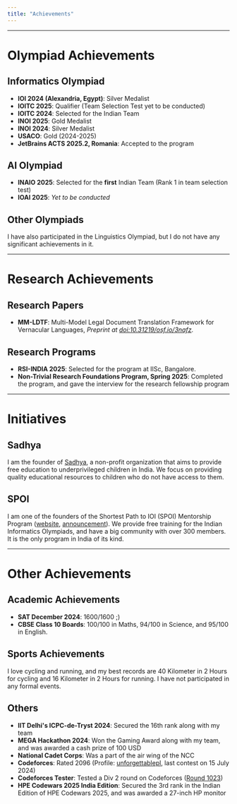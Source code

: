 ```yaml
---
title: "Achievements"
---
```

---
# Olympiad Achievements

## Informatics Olympiad

- **IOI 2024 (Alexandria, Egypt)**: Silver Medalist
- **IOITC 2025**: Qualifier (Team Selection Test yet to be conducted)
- **IOITC 2024**: Selected for the Indian Team
- **INOI 2025**: Gold Medalist
- **INOI 2024**: Silver Medalist
- **USACO**: Gold (2024-2025)
- **JetBrains ACTS 2025.2, Romania**: Accepted to the program

## AI Olympiad

- **INAIO 2025**: Selected for the **first** Indian Team (Rank 1 in team selection test)
- **IOAI 2025**: _Yet to be conducted_

## Other Olympiads

I have also participated in the Linguistics Olympiad, but I do not have any significant achievements in it.

---

# Research Achievements

## Research Papers
- **MM-LDTF**: Multi-Model Legal Document Translation Framework for Vernacular Languages, _Preprint at [doi:10.31219/osf.io/3nafz](https://doi.org/10.31219/osf.io/3nafz)_.

## Research Programs

- **RSI-INDIA 2025**: Selected for the program at IISc, Bangalore.
- **Non-Trivial Research Foundations Program, Spring 2025**: Completed the program, and gave the interview for the research fellowship program

---

# Initiatives

## Sadhya

I am the founder of [Sadhya](https://sadhya.org.in), a non-profit organization that aims to provide free education to underprivileged children in India. We focus on providing quality educational resources to children who do not have access to them.

## SPOI

I am one of the founders of the Shortest Path to IOI (SPOI) Mentorship Program ([website](https://spoi.org.in), [announcement](https://codeforces.com/blog/entry/132041)). We provide free training for the Indian Informatics Olympiads, and have a big community with over 300 members. It is the only program in India of its kind.

---

# Other Achievements

## Academic Achievements

- **SAT December 2024**: 1600/1600 ;)
- **CBSE Class 10 Boards**: 100/100 in Maths, 94/100 in Science, and 95/100 in English.

## Sports Achievements

I love cycling and running, and my best records are 40 Kilometer in 2 Hours for cycling and 16 Kilometer in 2 Hours for running. I have not participated in any formal events.

## Others

- **IIT Delhi's ICPC-de-Tryst 2024**: Secured the 16th rank along with my team
- **MEGA Hackathon 2024**: Won the Gaming Award along with my team, and was awarded a cash prize of 100 USD
- **National Cadet Corps**: Was a part of the air wing of the NCC
- **Codeforces**: Rated 2096 (Profile: [unforgettablepl](https://codeforces.com/profile/unforgettablepl), last contest on 15 July 2024)
- **Codeforces Tester**: Tested a Div 2 round on Codeforces ([Round 1023](https://codeforces.com/blog/entry/142548))
- **HPE Codewars 2025 India Edition**: Secured the 3rd rank in the Indian Edition of HPE Codewars 2025, and was awarded a 27-inch HP monitor